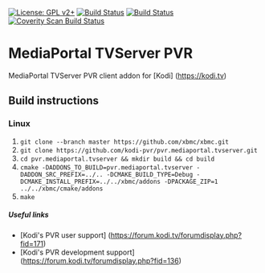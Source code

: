 [![License: GPL v2+](https://img.shields.io/badge/License-GPL%20v2+-blue.svg)](LICENSE.md)
[![Build Status](https://travis-ci.org/kodi-pvr/pvr.mediaportal.tvserver.svg?branch=Matrix)](https://travis-ci.org/kodi-pvr/pvr.mediaportal.tvserver/branches)
[![Build Status](https://dev.azure.com/teamkodi/kodi-pvr/_apis/build/status/kodi-pvr.pvr.mediaportal.tvserver?branchName=Matrix)](https://dev.azure.com/teamkodi/kodi-pvr/_build/latest?definitionId=63&branchName=Matrix)
[![Coverity Scan Build Status](https://scan.coverity.com/projects/5120/badge.svg)](https://scan.coverity.com/projects/5120)

# MediaPortal TVServer PVR
MediaPortal TVServer PVR client addon for [Kodi] (https://kodi.tv)

## Build instructions

### Linux

1. `git clone --branch master https://github.com/xbmc/xbmc.git`
2. `git clone https://github.com/kodi-pvr/pvr.mediaportal.tvserver.git`
3. `cd pvr.mediaportal.tvserver && mkdir build && cd build`
4. `cmake -DADDONS_TO_BUILD=pvr.mediaportal.tvserver -DADDON_SRC_PREFIX=../.. -DCMAKE_BUILD_TYPE=Debug -DCMAKE_INSTALL_PREFIX=../../xbmc/addons -DPACKAGE_ZIP=1 ../../xbmc/cmake/addons`
5. `make`

##### Useful links

* [Kodi's PVR user support] (https://forum.kodi.tv/forumdisplay.php?fid=171)
* [Kodi's PVR development support] (https://forum.kodi.tv/forumdisplay.php?fid=136)
